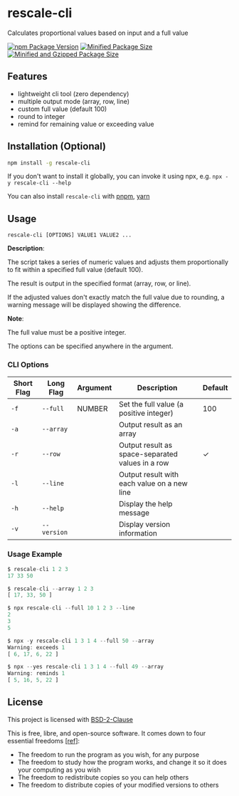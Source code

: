 # rescale-cli

Calculates proportional values based on input and a full value

[![npm Package Version](https://img.shields.io/npm/v/rescale-cli)](https://www.npmjs.com/package/rescale-cli)
[![Minified Package Size](https://img.shields.io/bundlephobia/min/rescale-cli)](https://bundlephobia.com/package/rescale-cli)
[![Minified and Gzipped Package Size](https://img.shields.io/bundlephobia/minzip/rescale-cli)](https://bundlephobia.com/package/rescale-cli)

## Features

- lightweight cli tool (zero dependency)
- multiple output mode (array, row, line)
- custom full value (default 100)
- round to integer
- remind for remaining value or exceeding value

## Installation (Optional)

```bash
npm install -g rescale-cli
```

If you don't want to install it globally, you can invoke it using npx, e.g. `npx -y rescale-cli --help`

You can also install `rescale-cli` with [pnpm](https://pnpm.io/), [yarn](https://yarnpkg.com/)

## Usage

```
rescale-cli [OPTIONS] VALUE1 VALUE2 ...
```

**Description**:

The script takes a series of numeric values and adjusts them proportionally
to fit within a specified full value (default 100).

The result is output in the specified format (array, row, or line).

If the adjusted values don't exactly match the full value due to rounding,
a warning message will be displayed showing the difference.

**Note**:

The full value must be a positive integer.

The options can be specified anywhere in the argument.

### CLI Options

| Short Flag | Long Flag   | Argument | Description                                      | Default |
| ---------- | ----------- | -------- | ------------------------------------------------ | ------- |
| `-f`       | `--full`    | NUMBER   | Set the full value (a positive integer)          | 100     |
| `-a`       | `--array`   |          | Output result as an array                        |         |
| `-r`       | `--row`     |          | Output result as space-separated values in a row | ✓       |
| `-l`       | `--line`    |          | Output result with each value on a new line      |         |
| `-h`       | `--help`    |          | Display the help message                         |         |
| `-v`       | `--version` |          | Display version information                      |         |

### Usage Example

```javascript
$ rescale-cli 1 2 3
17 33 50

$ rescale-cli --array 1 2 3
[ 17, 33, 50 ]

$ npx rescale-cli --full 10 1 2 3 --line
2
3
5

$ npx -y rescale-cli 1 3 1 4 --full 50 --array
Warning: exceeds 1
[ 6, 17, 6, 22 ]

$ npx --yes rescale-cli 1 3 1 4 --full 49 --array
Warning: reminds 1
[ 5, 16, 5, 22 ]
```

## License

This project is licensed with [BSD-2-Clause](./LICENSE)

This is free, libre, and open-source software. It comes down to four essential freedoms [[ref]](https://seirdy.one/2021/01/27/whatsapp-and-the-domestication-of-users.html#fnref:2):

- The freedom to run the program as you wish, for any purpose
- The freedom to study how the program works, and change it so it does your computing as you wish
- The freedom to redistribute copies so you can help others
- The freedom to distribute copies of your modified versions to others
